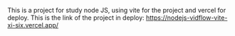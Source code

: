 This is a project for study node JS, using vite for the project and vercel for deploy. This is the link of the project in deploy: https://nodejs-vidflow-vite-xi-six.vercel.app/
